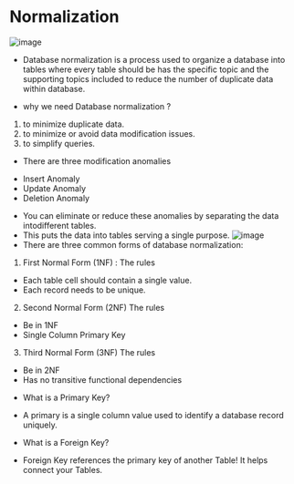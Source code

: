# Normalization
![image](https://blog.knoldus.com/wp-content/uploads/2020/03/normal-forms-1.png)
- Database normalization
is a process used to organize a database into tables where every table should be has the specific topic and the supporting topics included to reduce the number of duplicate data within database. 
 

- why we need Database normalization ?
 1. to minimize duplicate data.
 2. to minimize or avoid data modification issues.
 3. to simplify queries.

 * There are three modification anomalies 
- Insert Anomaly
- Update Anomaly
- Deletion Anomaly

* You can eliminate or reduce these anomalies by separating the data intodifferent tables.
* This puts the data into tables serving a single purpose.
![image](https://learn.saylor.org/pluginfile.php/1401085/mod_page/content/2/normalization_process.jpg)
* There are three common forms of database normalization: 
1. First Normal Form (1NF) : 
 The rules 
- Each table cell should contain a single value.
- Each record needs to be unique.
2. Second Normal Form (2NF) 
The rules
- Be in 1NF
- Single Column Primary Key
3. Third Normal Form (3NF) 
The rules
- Be in 2NF
- Has no transitive functional dependencies

* What is a Primary Key?
- A primary is a single column value used to identify a database record uniquely.
* What is a Foreign Key?
- Foreign Key references the primary key of another Table! It helps connect your Tables.
